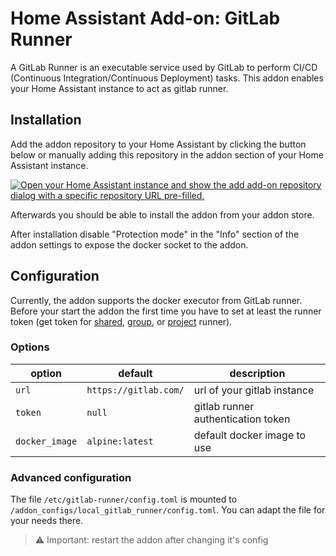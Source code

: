 # Home Assistant Add-on: GitLab Runner

A GitLab Runner is an executable service used by GitLab to perform CI/CD (Continuous Integration/Continuous Deployment) tasks. This addon enables your Home Assistant instance to act as gitlab runner.

## Installation

Add the addon repository to your Home Assistant by clicking the button below or manually adding this repository in the addon section of your Home Assistant instance.

[![Open your Home Assistant instance and show the add add-on repository dialog with a specific repository URL pre-filled.](https://my.home-assistant.io/badges/supervisor_add_addon_repository.svg)](https://my.home-assistant.io/redirect/supervisor_add_addon_repository/?repository_url=https%3A%2F%2Fgithub.com%2Ftimdreier%2Fgitlab-runner-ha-addon)

Afterwards you should be able to install the addon from your addon store.

After installation disable "Protection mode" in the "Info" section of the addon settings to expose the docker socket to the addon.

## Configuration

Currently, the addon supports the docker executor from GitLab runner. Before your start the addon the first time you have to set at least the runner token (get token for [shared](https://docs.gitlab.com/ee/ci/runners/runners_scope.html#create-a-shared-runner-with-a-runner-authentication-token), [group](https://docs.gitlab.com/ee/ci/runners/runners_scope.html#create-a-group-runner-with-a-runner-authentication-token), or [project](https://docs.gitlab.com/ee/ci/runners/runners_scope.html#create-a-project-runner-with-a-runner-authentication-token) runner).

### Options

| option         | default               | description                        |
| -------------- | --------------------- | ---------------------------------- |
| `url`          | `https://gitlab.com/` | url of your gitlab instance        |
| `token`        | `null`                | gitlab runner authentication token |
| `docker_image` | `alpine:latest`       | default docker image to use        |

### Advanced configuration

The file `/etc/gitlab-runner/config.toml` is mounted to `/addon_configs/local_gitlab_runner/config.toml`. You can adapt the file for your needs there.

> ⚠️ Important: restart the addon after changing it's config
